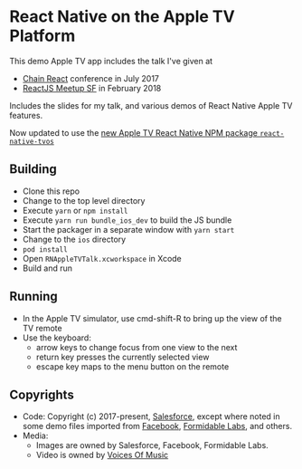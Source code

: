 # React Native on the Apple TV Platform

This demo Apple TV app includes the talk I've given at

- [Chain React](https://infinite.red/ChainReactConf) conference in July 2017
- [ReactJS Meetup SF](https://www.meetup.com/ReactJS-San-Francisco/events/241027768/) in February 2018

Includes the slides for my talk, and various demos of React Native Apple TV features.

Now updated to use the [new Apple TV React Native NPM package `react-native-tvos`](https://www.npmjs.com/package/react-native-tvos)

## Building

- Clone this repo
- Change to the top level directory
- Execute `yarn` or `npm install`
- Execute `yarn run bundle_ios_dev` to build the JS bundle
- Start the packager in a separate window with `yarn start`
- Change to the `ios` directory
- `pod install`
- Open `RNAppleTVTalk.xcworkspace` in Xcode
- Build and run

## Running

- In the Apple TV simulator, use cmd-shift-R to bring up the view of the TV remote
- Use the keyboard:
  - arrow keys to change focus from one view to the next
  - return key presses the currently selected view
  - escape key maps to the menu button on the remote

## Copyrights

- Code: Copyright (c) 2017-present, [Salesforce](http://salesforce.com), except where noted in some demo files imported from [Facebook](https://facebook.com), [Formidable Labs](https://formidable.com), and others.
- Media:
  - Images are owned by Salesforce, Facebook, Formidable Labs.
  - Video is owned by [Voices Of Music](http://voicesofmusic.org)
